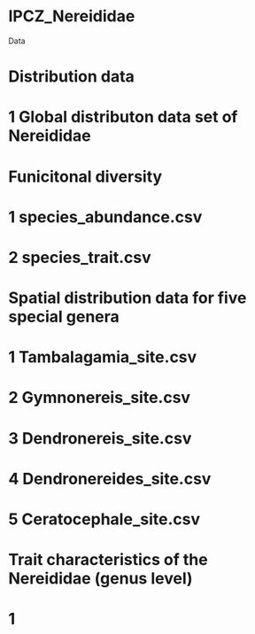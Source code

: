 # IPCZ_Nereididae
Data
# Distribution data
 # 1 Global distributon data set of Nereididae
# Funicitonal diversity
 # 1 species_abundance.csv
 # 2 species_trait.csv
# Spatial distribution data for five special genera
  # 1 Tambalagamia_site.csv
  # 2 Gymnonereis_site.csv
  # 3 Dendronereis_site.csv
  # 4 Dendronereides_site.csv
  # 5 Ceratocephale_site.csv
# Trait characteristics of the Nereididae (genus level)
  # 1  
  
